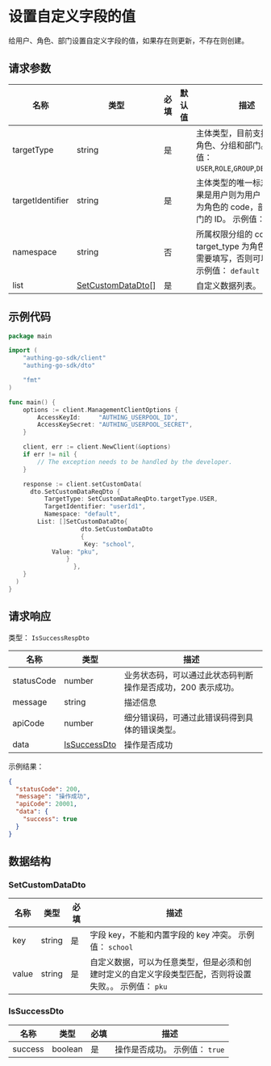 # 设置自定义字段的值

<!--
  警告⚠️：
  不要直接修改该文档，
  https://github.com/Authing/authing-docs-factory
  使用该项目进行生成
-->

给用户、角色、部门设置自定义字段的值，如果存在则更新，不存在则创建。

## 请求参数

| 名称 | 类型 | 必填 | 默认值 | 描述 |
| ---- | ---- | ---- | ---- | ---- |
| targetType | string | 是 |  | 主体类型，目前支持用户、角色、分组和部门。 枚举值：`USER`,`ROLE`,`GROUP`,`DEPARTMENT` |
| targetIdentifier | string | 是 |  | 主体类型的唯一标志符。如果是用户则为用户 ID，角色为角色的 code，部门为部门的 ID。 示例值： `userId1` |
| namespace | string | 否 |  | 所属权限分组的 code，当 target_type 为角色的时候需要填写，否则可以忽略。。 示例值： `default` |
| list | <a href="#SetCustomDataDto">SetCustomDataDto[]</a> | 是 |  | 自定义数据列表。  |


## 示例代码

```go
package main

import (
    "authing-go-sdk/client"
    "authing-go-sdk/dto"

    "fmt"
)

func main() {
    options := client.ManagementClientOptions {
        AccessKeyId:     "AUTHING_USERPOOL_ID",
        AccessKeySecret: "AUTHING_USERPOOL_SECRET",
    }

    client, err := client.NewClient(&options)
    if err != nil {
        // The exception needs to be handled by the developer.
    }

    response := client.setCustomData(
      dto.SetCustomDataReqDto {
          TargetType: SetCustomDataReqDto.targetType.USER,
          TargetIdentifier: "userId1",
          Namespace: "default",
        List: []SetCustomDataDto{
                    dto.SetCustomDataDto
                    {
                     Key: "school",
            Value: "pku",
                }
                  },
    }
  )
}
```



## 请求响应

类型： `IsSuccessRespDto`

| 名称 | 类型 | 描述 |
| ---- | ---- | ---- |
| statusCode | number | 业务状态码，可以通过此状态码判断操作是否成功，200 表示成功。 |
| message | string | 描述信息 |
| apiCode | number | 细分错误码，可通过此错误码得到具体的错误类型。 |
| data | <a href="#IsSuccessDto">IsSuccessDto</a> | 操作是否成功 |



示例结果：

```json
{
  "statusCode": 200,
  "message": "操作成功",
  "apiCode": 20001,
  "data": {
    "success": true
  }
}
```

## 数据结构


### <a id="SetCustomDataDto"></a> SetCustomDataDto

| 名称 | 类型 | 必填 | 描述 |
| ---- |  ---- | ---- | ---- |
| key | string | 是 | 字段 key，不能和内置字段的 key 冲突。 示例值： `school`  |
| value | string | 是 | 自定义数据，可以为任意类型，但是必须和创建时定义的自定义字段类型匹配，否则将设置失败。。 示例值： `pku`  |


### <a id="IsSuccessDto"></a> IsSuccessDto

| 名称 | 类型 | 必填 | 描述 |
| ---- |  ---- | ---- | ---- |
| success | boolean | 是 | 操作是否成功。 示例值： `true`  |


